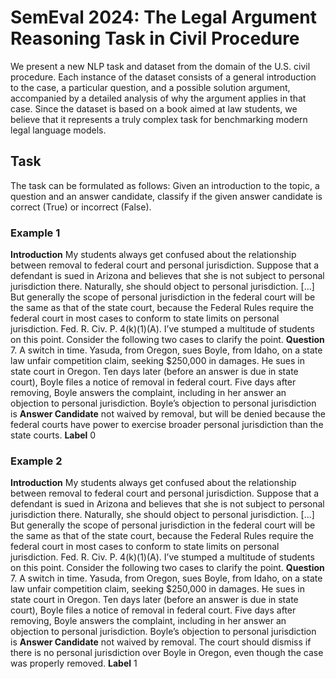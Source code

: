 # SemEval 2024: The Legal Argument Reasoning Task in Civil Procedure

We present a new NLP task and dataset from the domain of the U.S. civil procedure. Each instance of the dataset consists of a general introduction to the case, a particular question, and a possible solution argument, accompanied by a detailed analysis of why the argument applies in that case. Since the dataset is based on a book aimed at law students, we believe that it represents a truly complex task for benchmarking modern legal language models.

## Task
        
The task can be formulated as follows: Given an introduction to the topic, a question and an answer candidate, classify if the given answer candidate is correct (True) or incorrect (False).

### Example 1

**Introduction** My students always get confused about the relationship between removal to federal court and personal jurisdiction. Suppose that a defendant is sued in Arizona and believes that she is not subject to personal jurisdiction there. Naturally, she should object to personal jurisdiction. [...] But generally the scope of personal jurisdiction in the federal court will be the same as that of the state court, because the Federal Rules require the federal court in most cases to conform to state limits on personal jurisdiction. Fed. R. Civ. P. 4(k)(1)(A). I’ve stumped a multitude of students on this point. Consider the following two cases to clarify the point.
**Question** 7. A switch in time. Yasuda, from Oregon, sues Boyle, from Idaho, on a state law unfair competition claim, seeking \$250,000 in damages. He sues in state court in Oregon. Ten days later (before an answer is due in state court), Boyle files a notice of removal in federal court. Five days after removing, Boyle answers the complaint, including in her answer an objection to personal jurisdiction. Boyle’s objection to personal jurisdiction is
**Answer Candidate** not waived by removal, but will be denied because the federal courts have power to exercise broader personal jurisdiction than the state courts.
**Label** 0

### Example 2

**Introduction** My students always get confused about the relationship between removal to federal court and personal jurisdiction. Suppose that a defendant is sued in Arizona and believes that she is not subject to personal jurisdiction there. Naturally, she should object to personal jurisdiction. [...] But generally the scope of personal jurisdiction in the federal court will be the same as that of the state court, because the Federal Rules require the federal court in most cases to conform to state limits on personal jurisdiction. Fed. R. Civ. P. 4(k)(1)(A). I’ve stumped a multitude of students on this point. Consider the following two cases to clarify the point.
**Question** 7. A switch in time. Yasuda, from Oregon, sues Boyle, from Idaho, on a state law unfair competition claim, seeking \$250,000 in damages. He sues in state court in Oregon. Ten days later (before an answer is due in state court), Boyle files a notice of removal in federal court. Five days after removing, Boyle answers the complaint, including in her answer an objection to personal jurisdiction. Boyle’s objection to personal jurisdiction is
**Answer Candidate** not waived by removal. The court should dismiss if there is no personal jurisdiction over Boyle in Oregon, even though the case was properly removed.
**Label** 1
